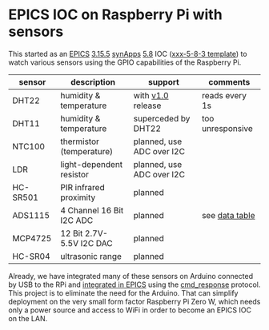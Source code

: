 # EPICS IOC on Raspberry Pi with sensors

This started as an 
[EPICS](http://www.aps.anl.gov/epics)
[3.15.5](http://www.aps.anl.gov/epics/base/R3-15/5.php)
[synApps](https://www1.aps.anl.gov/BCDA/synApps)
[5.8](https://github.com/EPICS-synApps/support/releases/tag/synApps_5_8)
IOC ([xxx-5-8-3 template](https://github.com/epics-modules/xxx/releases/tag/R5-8-3))
to watch various sensors using the GPIO capabilities of
the Raspberry Pi.

sensor | description | support | comments
--- | --- | --- | ---
DHT22 | humidity & temperature | with [v1.0](https://github.com/prjemian/ioc_raspi_sensors/releases/tag/v1.0) release | reads every 1s
DHT11 | humidity & temperature | superceded by DHT22 | too unresponsive
NTC100 | thermistor (temperature) | planned, use ADC over I2C |
LDR | light-dependent resistor | planned, use ADC over I2C |
HC-SR501 | PIR infrared proximity | planned |
ADS1115 | 4 Channel 16 Bit I2C ADC | planned | see [data table](documentation/dac-adc-calibration.md)
MCP4725 | 12 Bit 2.7V-5.5V I2C DAC | planned |
HC-SR04 | ultrasonic range | planned |

Already, we have integrated many of these sensors on Arduino
connected by USB to the RPi and 
[integrated in EPICS](http://prjemian.github.io/cmd_response/epics/streams.html)
using the 
[cmd_response](http://prjemian.github.io/cmd_response/)
protocol.  This project is to eliminate the need 
for the Arduino.  That can simplify deployment on the very
small form factor Raspberry Pi Zero W, which needs only a power
source and access to WiFi in order to become an EPICS IOC
on the LAN.
